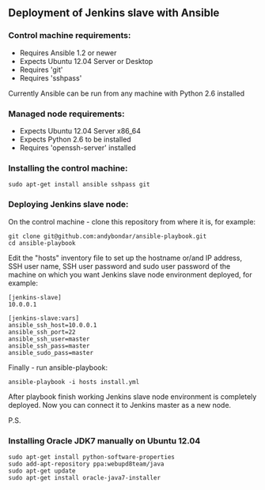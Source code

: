 ## Deployment of Jenkins slave with Ansible

### Control machine requirements:

- Requires Ansible 1.2 or newer
- Expects Ubuntu 12.04 Server or Desktop
- Requires 'git'
- Requires 'sshpass'

Currently Ansible can be run from any machine with Python 2.6 installed

### Managed node requirements:

- Expects Ubuntu 12.04 Server x86_64
- Expects Python 2.6 to be installed
- Requires 'openssh-server' installed

### Installing the control machine:

	sudo apt-get install ansible sshpass git

### Deploying Jenkins slave node:


On the control machine - clone this repository from where it is, for example:

	git clone git@github.com:andybondar/ansible-playbook.git
	cd ansible-playbook

Edit the "hosts" inventory file to set up the hostname or/and IP address, SSH user name, SSH user password and sudo user password of the machine on which you want Jenkins slave node environment deployed, for example:

	[jenkins-slave]
	10.0.0.1
	
	[jenkins-slave:vars]
	ansible_ssh_host=10.0.0.1
	ansible_ssh_port=22
	ansible_ssh_user=master
	ansible_ssh_pass=master
	ansible_sudo_pass=master


Finally - run ansible-playbook:

	ansible-playbook -i hosts install.yml

After playbook finish working Jenkins slave node environment is completely deployed. Now you can connect it to Jenkins master as a new node.

P.S. 

### Installing Oracle JDK7 manually on Ubuntu 12.04

	sudo apt-get install python-software-properties
	sudo add-apt-repository ppa:webupd8team/java
	sudo apt-get update
	sudo apt-get install oracle-java7-installer
